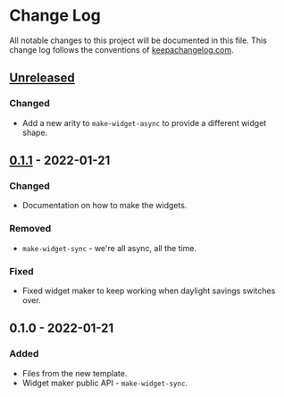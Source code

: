 # Change Log
All notable changes to this project will be documented in this file. This change log follows the conventions of [keepachangelog.com](http://keepachangelog.com/).

## [Unreleased]
### Changed
- Add a new arity to `make-widget-async` to provide a different widget shape.

## [0.1.1] - 2022-01-21
### Changed
- Documentation on how to make the widgets.

### Removed
- `make-widget-sync` - we're all async, all the time.

### Fixed
- Fixed widget maker to keep working when daylight savings switches over.

## 0.1.0 - 2022-01-21
### Added
- Files from the new template.
- Widget maker public API - `make-widget-sync`.

[Unreleased]: https://github.com/your-name/csci-909/compare/0.1.1...HEAD
[0.1.1]: https://github.com/your-name/csci-909/compare/0.1.0...0.1.1

